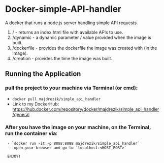 # Docker-simple-API-handler
A docker that runs a node.js server handling simple API requests.
     
   1) /           -   returns an index.html file with available APIs to use. 
   2) /dynamic    -   a dynamic parameter / value provided when the image is built.
   3) /dockerfile -   provides the dockerfile the image was created with (in the image).
   4) /creation   -   provides the time the image was built. 
   
   
## Running the Application
 
 ### pull the project to your machine via Terminal (or cmd):
  - `docker pull majdrezik/simple_api_handler`
  -  Link to my DockerHub: https://hub.docker.com/repository/docker/majdrezik/simple_api_handler/general
  
 ### After you have the image on your machine, on the Terminal, run the container via:
     - `docker run -it -p 8088:8088 majdrezik/simple_api_handler`
     -  open your browser and go to `localhost:<HOST_PORT>`
     
     ENJOY!
  

